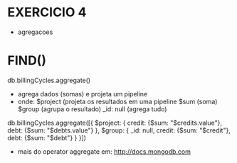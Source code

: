 
# EXERCICIO 4 #

- agregacoes


# FIND() #

db.billingCycles.aggregate()
- agrega dados (somas) e projeta um pipeline
- onde:
	$project (projeta os resultados em uma pipeline
	$sum (soma)
	$group (agrupa o resultado)
	_id: null (agrega tudo)


db.billingCycles.aggregate([{
	$project: {
		credit: {$sum: "$credits.value"},
		debt: {$sum: "$debts.value"}
	},
	$group: {
		_id: null,
		credit: {$sum: "$credit"},
		debt: {$sum: "$debt"}
	}
}])



- mais do operator aggregate em: http://docs.mongodb.com